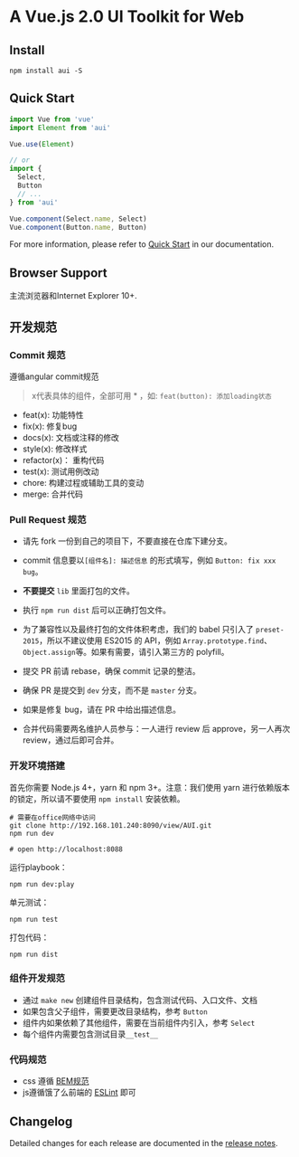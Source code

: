 
# A Vue.js 2.0 UI Toolkit for Web

## Install
```shell
npm install aui -S
```

## Quick Start
``` javascript
import Vue from 'vue'
import Element from 'aui'

Vue.use(Element)

// or
import {
  Select,
  Button
  // ...
} from 'aui'

Vue.component(Select.name, Select)
Vue.component(Button.name, Button)
```
For more information, please refer to [Quick Start](http://) in our documentation.

## Browser Support
主流浏览器和Internet Explorer 10+.

## 开发规范

### Commit 规范
遵循angular commit规范
> x代表具体的组件，全部可用 * ，如: `feat(button): 添加loading状态`
- feat(x): 功能特性
- fix(x): 修复bug
- docs(x): 文档或注释的修改
- style(x): 修改样式
- refactor(x)： 重构代码
- test(x): 测试用例改动
- chore: 构建过程或辅助工具的变动
- merge: 合并代码 



### Pull Request 规范
- 请先 fork 一份到自己的项目下，不要直接在仓库下建分支。

- commit 信息要以`[组件名]: 描述信息` 的形式填写，例如 `Button: fix xxx bug`。

- **不要提交** `lib` 里面打包的文件。

- 执行 `npm run dist` 后可以正确打包文件。

- 为了兼容性以及最终打包的文件体积考虑，我们的 babel 只引入了 `preset-2015`，所以不建议使用 ES2015 的 API，例如 `Array.prototype.find`、`Object.assign`等。如果有需要，请引入第三方的 polyfill。

- 提交 PR 前请 rebase，确保 commit 记录的整洁。

- 确保 PR 是提交到 `dev` 分支，而不是 `master` 分支。

- 如果是修复 bug，请在 PR 中给出描述信息。

- 合并代码需要两名维护人员参与：一人进行 review 后 approve，另一人再次 review，通过后即可合并。

### 开发环境搭建

首先你需要 Node.js 4+，yarn 和 npm 3+。注意：我们使用 yarn 进行依赖版本的锁定，所以请不要使用 `npm install` 安装依赖。
```shell
# 需要在office网络中访问
git clone http://192.168.101.240:8090/view/AUI.git
npm run dev

# open http://localhost:8088
```

运行playbook：

```shell
npm run dev:play
```

单元测试：

```shell
npm run test
```

打包代码：

```shell
npm run dist
```

### 组件开发规范
- 通过 `make new` 创建组件目录结构，包含测试代码、入口文件、文档
- 如果包含父子组件，需要更改目录结构，参考 `Button`
- 组件内如果依赖了其他组件，需要在当前组件内引入，参考 `Select`
- 每个组件内需要包含测试目录`__test__`

### 代码规范
- css 遵循 [BEM规范](https://en.bem.info/methodology/quick-start/) 
- js遵循饿了么前端的 [ESLint](https://github.com/ElemeFE/eslint-config-elemefe) 即可

## Changelog
Detailed changes for each release are documented in the [release notes](https://github.com/ElemeFE/element/releases).
